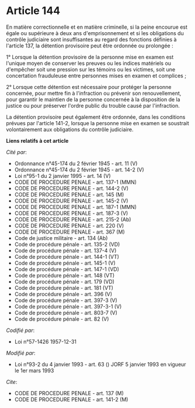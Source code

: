 # Article 144

En matière correctionnelle et en matière criminelle, si la peine encourue est égale ou supérieure à deux ans d'emprisonnement
et si les obligations du contrôle judiciaire sont insuffisantes au regard des fonctions définies à l'article 137, la
détention provisoire peut être ordonnée ou prolongée :

1° Lorsque la détention provisoire de la personne mise en examen est l'unique moyen de conserver les preuves ou les indices
matériels ou d'empêcher soit une pression sur les témoins ou les victimes, soit une concertation frauduleuse entre personnes
mises en examen et complices ;

2° Lorsque cette détention est nécessaire pour protéger la personne concernée, pour mettre fin à l'infraction ou prévenir son
renouvellement, pour garantir le maintien de la personne concernée à la disposition de la justice ou pour préserver l'ordre
public du trouble causé par l'infraction.

La détention provisoire peut également être ordonnée, dans les conditions prévues par l'article 141-2, lorsque la personne
mise en examen se soustrait volontairement aux obligations du contrôle judiciaire.

**Liens relatifs à cet article**

_Cité par_:

  - Ordonnance n°45-174 du 2 février 1945 - art. 11 (V)
  - Ordonnance n°45-174 du 2 février 1945 - art. 14-2 (V)
  - Loi n°95-1 du 2 janvier 1995 - art. 14 (V)
  - CODE DE PROCEDURE PENALE - art. 137-1 (MMN)
  - CODE DE PROCEDURE PENALE - art. 144-2 (V)
  - CODE DE PROCEDURE PENALE - art. 145 (M)
  - CODE DE PROCEDURE PENALE - art. 145-2 (V)
  - CODE DE PROCEDURE PENALE - art. 187-1 (MMN)
  - CODE DE PROCEDURE PENALE - art. 187-3 (V)
  - CODE DE PROCEDURE PENALE - art. 215-2 (Ab)
  - CODE DE PROCEDURE PENALE - art. 220 (V)
  - CODE DE PROCEDURE PENALE - art. 367 (M)
  - Code de justice militaire - art. 134 (Ab)
  - Code de procédure pénale - art. 135-2 (VD)
  - Code de procédure pénale - art. 137-4 (V)
  - Code de procédure pénale - art. 144-1 (VT)
  - Code de procédure pénale - art. 145-1 (V)
  - Code de procédure pénale - art. 147-1 (VD)
  - Code de procédure pénale - art. 148 (VT)
  - Code de procédure pénale - art. 179 (VD)
  - Code de procédure pénale - art. 181 (VT)
  - Code de procédure pénale - art. 396 (V)
  - Code de procédure pénale - art. 397-3 (V)
  - Code de procédure pénale - art. 397-3-1 (V)
  - Code de procédure pénale - art. 803-7 (V)
  - Code de procédure pénale - art. 82 (V)

_Codifié par_:

  - Loi n°57-1426 1957-12-31

_Modifié par_:

  - Loi n°93-2 du 4 janvier 1993 - art. 63 () JORF 5 janvier 1993 en vigueur le 1er mars 1993

_Cite_:

  - CODE DE PROCEDURE PENALE - art. 137 (M)
  - CODE DE PROCEDURE PENALE - art. 141-2 (M)
